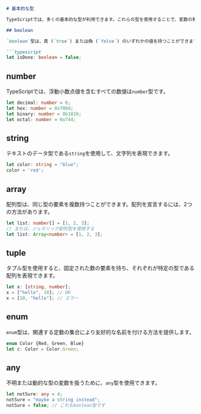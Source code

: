 ```markdown
# 基本的な型

TypeScriptでは、多くの基本的な型が利用できます。これらの型を使用することで、変数の種類を明確にし、コードの安全性を高めることができます。

## boolean

`boolean`型は、真 (`true`) または偽 (`false`) のいずれかの値を持つことができます。

```typescript
let isDone: boolean = false;
```
## number

TypeScriptでは、浮動小数点値を含むすべての数値は`number`型です。
```typescript
let decimal: number = 6;
let hex: number = 0xf00d;
let binary: number = 0b1010;
let octal: number = 0o744;
```

## string

テキストのデータ型である`string`を使用して、文字列を表現できます。

```typescript
let color: string = "blue";
color = 'red';
```

## array

配列型は、同じ型の要素を複数持つことができます。配列を宣言するには、2つの方法があります。

```typescript
let list: number[] = [1, 2, 3];
// または、ジェネリック配列型を使用する
let list: Array<number> = [1, 2, 3];
```

## tuple

タプル型を使用すると、固定された数の要素を持ち、それぞれが特定の型である配列を表現できます。

```typescript
let x: [string, number];
x = ["hello", 10]; // OK
x = [10, "hello"]; // エラー
```

## enum

`enum`型は、関連する定数の集合により友好的な名前を付ける方法を提供します。

```typescript
enum Color {Red, Green, Blue}
let c: Color = Color.Green;
```

## any

不明または動的な型の変数を扱うために、`any`型を使用できます。
```typescript
let notSure: any = 4;
notSure = "maybe a string instead";
notSure = false; // これもboolean型です
```